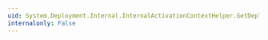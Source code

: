 ```yaml
---
uid: System.Deployment.Internal.InternalActivationContextHelper.GetDeploymentManifestBytes(System.ActivationContext)
internalonly: False
---
```

